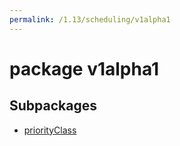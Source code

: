 ```yaml
---
permalink: /1.13/scheduling/v1alpha1
---
```


# package v1alpha1



## Subpackages

* [priorityClass](scheduling-v1alpha1-priorityClass.md)